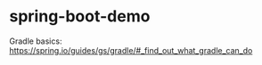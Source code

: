 # spring-boot-demo

Gradle basics: https://spring.io/guides/gs/gradle/#_find_out_what_gradle_can_do

